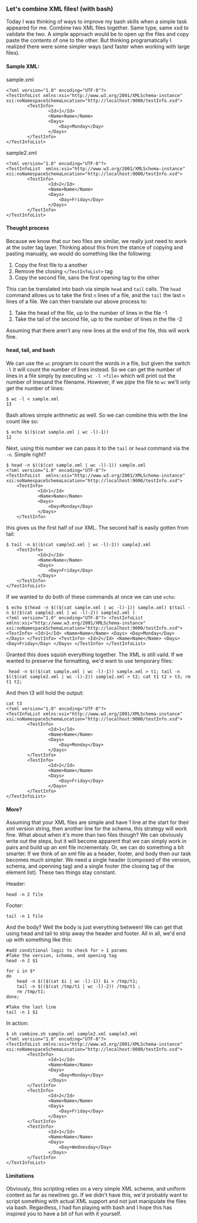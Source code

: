 ### Let's combine XML files! (with bash)

Today I was thinking of ways to improve my bash skills when a simple task 
appeared for me. Combine two XML files together. Same type, same xsd to 
validate the two. A simple approach would be to open up the files and 
copy paste the contents of one to the other. But thinking programatically 
I realized there were some simpler ways (and faster when working with 
large files).

#### Sample XML:

sample.xml

	<?xml version="1.0" encoding="UTF-8"?>
	<TestInfoList xmlns:xsi="http://www.w3.org/2001/XMLSchema-instance" xsi:noNamespaceSchemaLocation="http://localhost:9000/testInfo.xsd">
	        <TestInfo>
	                <Id>1</Id>
	                <Name>Name</Name>
	                <Days>
	                    <Day>Monday</Day>
	                </Days>
	        </TestInfo>
	</TestInfoList>

sample2.xml

	<?xml version="1.0" encoding="UTF-8"?>
	<TestInfoList  xmlns:xsi="http://www.w3.org/2001/XMLSchema-instance" xsi:noNamespaceSchemaLocation="http://localhost:9000/testInfo.xsd">
	        <TestInfo>
	                <Id>2</Id>
	                <Name>Name</Name>
	                <Days>
	                    <Day>Friday</Day>
	                </Days>
	        </TestInfo>
	</TestInfoList>

#### Thought process

Because we know that our two files are similar, we really just need to 
work at the outer tag layer. Thinking about this from the stance of copying 
and pasting manually, we would do something like the following:

1. Copy the first file to a another
2. Remove the closing `</TestInfoList>` tag
3. Copy the second file, sans the first opening tag to the other

This can be translated into bash via simple `head` and `tail` calls. The `head`
command allows us to take the first `n` lines of a file, and the `tail` the 
last `n` lines of a file. We can then translate our above process to:

1. Take the head of the file, up to the number of lines in the file -1
2. Take the tail of the second file, up to the number of lines in the file -2

Assuming that there aren't any new lines at the end of the file, this will work 
fine. 

#### head, tail, and bash

We can use the `wc` program to count the words in a file, but given the switch 
`-l` it will count the number of lines instead. So we can get the number of lines 
in a file simply by executing `wc -l >file>` which will print out the number of 
linesand the filename. However, if we _pipe_ the file to `wc` we'll only get the 
number of lines:

	$ wc -l < sample.xml 
	13

Bash allows simple arithmetic as well. So we can combine this with the line count
like so:

	$ echo $(($(cat sample.xml | wc -l)-1))
	12

Next, using this number we can pass it to the `tail` or `head` command via the 
`-n`. Simple right?


	$ head -n $(($(cat sample.xml | wc -l)-1)) sample.xml 
	<?xml version="1.0" encoding="UTF-8"?>
	<TestInfoList  xmlns:xsi="http://www.w3.org/2001/XMLSchema-instance" xsi:noNamespaceSchemaLocation="http://localhost:9000/testInfo.xsd">
	    <TestInfo>
	            <Id>1</Id>
	            <Name>Name</Name>
	            <Days>
	                <Day>Monday</Day>
	            </Days>
	    </TestInfo>

this gives us the first half of our XML. The second half is easily gotten from 
tail:

	$ tail -n $(($(cat sample2.xml | wc -l)-2)) sample2.xml 
        <TestInfo>
                <Id>2</Id>
                <Name>Name</Name>
                <Days>
                    <Day>Friday</Day>
                </Days>
        </TestInfo>
	</TestInfoList>

If we wanted to do both of these commands at once we can use `echo`:

	$ echo $(head -n $(($(cat sample.xml | wc -l)-1)) sample.xml) $(tail -n $(($(cat sample2.xml | wc -l)-2)) sample2.xml )
	<?xml version="1.0" encoding="UTF-8"?> <TestInfoList xmlns:xsi="http://www.w3.org/2001/XMLSchema-instance" xsi:noNamespaceSchemaLocation="http://localhost:9000/testInfo.xsd"> <TestInfo> <Id>1</Id> <Name>Name</Name> <Days> <Day>Monday</Day> </Days> </TestInfo> <TestInfo> <Id>2</Id> <Name>Name</Name> <Days> <Day>Friday</Day> </Days> </TestInfo> </TestInfoList>

Granted this does squish everything together. The XML is still vaild. If we 
wanted to preserve the formatting, we'd want to use temporary files:

	 head -n $(($(cat sample.xml | wc -l)-1)) sample.xml > t1; tail -n $(($(cat sample2.xml | wc -l)-2)) sample2.xml > t2; cat t1 t2 > t3; rm t1 t2;

And then t3 will hold the output:

	cat t3 
	<?xml version="1.0" encoding="UTF-8"?>
	<TestInfoList xmlns:xsi="http://www.w3.org/2001/XMLSchema-instance" xsi:noNamespaceSchemaLocation="http://localhost:9000/testInfo.xsd">
	        <TestInfo>
	                <Id>1</Id>
	                <Name>Name</Name>
	                <Days>
	                    <Day>Monday</Day>
	                </Days>
	        </TestInfo>
	        <TestInfo>
	                <Id>2</Id>
	                <Name>Name</Name>
	                <Days>
	                    <Day>Friday</Day>
	                </Days>
	        </TestInfo>
	</TestInfoList>

#### More?

Assuming that your XML files are simple and have 1 line at the start for 
their xml version string, then another line for the schema, this strategy
will work fine. What about when it's more than two files though? We can 
obviously write out the steps, but it will become apparent that we can 
simply work in pairs and build up an xml file incrementaly. Or, we can 
do something a bit smarter. If we think of an xml file as a header, footer,
and body then our task becomes much simpler. We need a single header (composed 
of the version, schema, and openning tag) and a single footer (the closing tag 
of the element list). These two things stay constant. 

Header:

	head -n 2 file

Footer:
	
	tail -n 1 file

And the body? Well the body is just everything between! We can get that 
using head and tail to strip away the header and footer. All in all, we'd
end up with something like this:

	#add conditional logic to check for > 1 params
	#Take the version, schema, and opening tag
	head -n 2 $1

	for i in $*
	do
		head -n $(($(cat $i | wc -l)-1)) $i > /tmp/t1;
		tail -n $(($(cat /tmp/t1 | wc -l)-2)) /tmp/t1 ;
		rm /tmp/t1;
	done;

	#Take the last line
	tail -n 1 $1

In action:

	$ sh combine.sh sample.xml sample2.xml sample3.xml 
	<?xml version="1.0" encoding="UTF-8"?>
	<TestInfoList xmlns:xsi="http://www.w3.org/2001/XMLSchema-instance" xsi:noNamespaceSchemaLocation="http://localhost:9000/testInfo.xsd">
	        <TestInfo>
	                <Id>1</Id>
	                <Name>Name</Name>
	                <Days>
	                    <Day>Monday</Day>
	                </Days>
	        </TestInfo>
	        <TestInfo>
	                <Id>2</Id>
	                <Name>Name</Name>
	                <Days>
	                    <Day>Friday</Day>
	                </Days>
	        </TestInfo>
	        <TestInfo>
	                <Id>1</Id>
	                <Name>Name</Name>
	                <Days>
	                    <Day>Wednesday</Day>
	                </Days>
	        </TestInfo>
	</TestInfoList>

#### Limitations

Obviously, this scripting relies on a very simple XML scheme, and uniform 
content as far as newlines go. If we didn't have this, we'd probably want
to script something with actual XML support and not just manipulate the 
files via bash. Regardless, I had fun playing with bash and I hope this 
has inspired you to have a bit of fun with it yourself. 